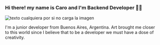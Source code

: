 ### Hi there! my name is Caro and I'm Backend Developer 👩‍💻 

![texto cualquiera por si no carga la imagen](https://img.wattpad.com/e3ba54ff0d8c9de6d9aad4f6b9da94351dd7f53b/68747470733a2f2f73332e616d617a6f6e6177732e636f6d2f776174747061642d6d656469612d736572766963652f53746f7279496d6167652f5944435648525f5a636e46555f413d3d2d3830332e313632383831643765363133363732393837363634393137343036362e676966)

I'm a junior developer from Buenos Aires, Argentina. Art brought me closer to this world since I believe that to be a developer we must have a dose of creativity.








<!--
**A-caro/A-caro** is a ✨ _special_ ✨ repository because its `README.md` (this file) appears on your GitHub profile.

Here are some ideas to get you started:

- 🔭 I’m currently working on
- 🌱 I’m currently learning ...
- 👯 I’m looking to collaborate on ...
- 🤔 I’m looking for help with ...
- 💬 Ask me about ...
- 📫 How to reach me: ...
- 😄 Pronouns: ...
- ⚡ Fun fact: ...

-->

